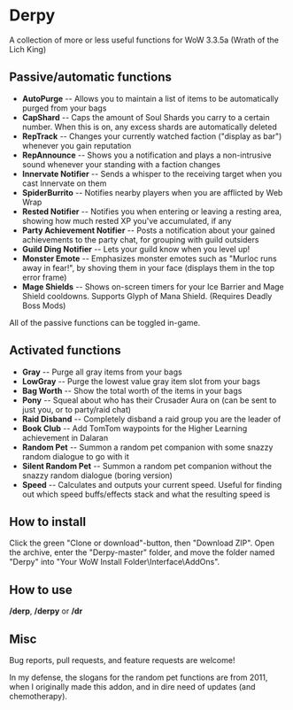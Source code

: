 # Derpy
A collection of more or less useful functions for WoW 3.3.5a (Wrath of the Lich King)


## Passive/automatic functions
- **AutoPurge** -- Allows you to maintain a list of items to be automatically purged from your bags
- **CapShard** -- Caps the amount of Soul Shards you carry to a certain number. When this is on, any excess shards are automatically deleted
- **RepTrack** -- Changes your currently watched faction ("display as bar") whenever you gain reputation
- **RepAnnounce** -- Shows you a notification and plays a non-intrusive sound whenever your standing with a faction changes
- **Innervate Notifier** -- Sends a whisper to the receiving target when you cast Innervate on them
- **SpiderBurrito** -- Notifies nearby players when you are afflicted by Web Wrap
- **Rested Notifier** -- Notifies you when entering or leaving a resting area, showing how much rested XP you've accumulated, if any
- **Party Achievement Notifier** -- Posts a notification about your gained achievements to the party chat, for grouping with guild outsiders
- **Guild Ding Notifier** -- Lets your guild know when you level up!
- **Monster Emote** -- Emphasizes monster emotes such as "Murloc runs away in fear!", by shoving them in your face (displays them in the top error frame)
- **Mage Shields** -- Shows on-screen timers for your Ice Barrier and Mage Shield cooldowns. Supports Glyph of Mana Shield. (Requires Deadly Boss Mods)

All of the passive functions can be toggled in-game.

## Activated functions
- **Gray** -- Purge all gray items from your bags
- **LowGray** -- Purge the lowest value gray item slot from your bags
- **Bag Worth** -- Show the total worth of the items in your bags
- **Pony** -- Squeal about who has their Crusader Aura on (can be sent to just you, or to party/raid chat)
- **Raid Disband** -- Completely disband a raid group you are the leader of
- **Book Club** -- Add TomTom waypoints for the Higher Learning achievement in Dalaran
- **Random Pet** -- Summon a random pet companion with some snazzy random dialogue to go with it
- **Silent Random Pet** -- Summon a random pet companion without the snazzy random dialogue (boring version)
- **Speed** -- Calculates and outputs your current speed. Useful for finding out which speed buffs/effects stack and what the resulting speed is

## How to install
Click the green "Clone or download"-button, then "Download ZIP". Open the archive, enter the "Derpy-master" folder, and move the folder named "Derpy" into "Your WoW Install Folder\Interface\AddOns".

## How to use
**/derp**, **/derpy** or **/dr**

## Misc
Bug reports, pull requests, and feature requests are welcome!

In my defense, the slogans for the random pet functions are from 2011, when I originally made this addon, and in dire need of updates (and chemotherapy).